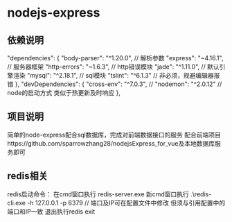 # nodejs-express

## 依赖说明
"dependencies": {
    "body-parser": "^1.20.0",   // 解析参数
    "express": "~4.16.1",       // 服务器框架
    "http-errors": "~1.6.3",   // http错误模块
    "jade": "^1.11.0",         // 默认引擎渲染
    "mysql": "^2.18.1",        // sql模块
    "tslint": "^6.1.3"        // 非必须，规避编辑器报错
  },
  "devDependencies": {
    "cross-env": "^7.0.3",    //
    "nodemon": "^2.0.12"      // node的启动方式 类似于热更新及时响应
  },

## 项目说明
简单的node-express配合sql数据库，完成对前端数据接口的服务
配合前端项目https://github.com/sparrowzhang28/nodejsExpress_for_vue及本地数据库服务即可

## redis相关
redis启动命令：
 在cmd窗口执行  redis-server.exe
 新cmd窗口执行  .\redis-cli.exe -h 127.0.0.1 -p 6379  // 端口及IP可在配置文件中修改 但须与引用配置中的端口和IP一致
 退出执行redis  exit

